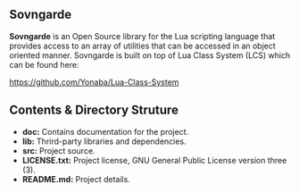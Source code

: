 Sovngarde
--------------------------------

__Sovngarde__ is an Open Source library for the Lua scripting language that provides access to an array of utilities that can be accessed in an object oriented manner. Sovngarde is built on top of Lua Class System (LCS) which can be found here:

https://github.com/Yonaba/Lua-Class-System


Contents & Directory Struture
--------------------------------
* __doc:__ Contains documentation for the project.
* __lib:__ Thrird-party libraries and dependencies.
* __src:__ Project source.
* __LICENSE.txt:__ Project license, GNU General Public License version three (3).
* __README.md:__ Project details.

